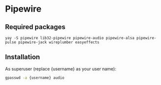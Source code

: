 # Pipewire

## Required packages

```
yay -S pipewire lib32-pipewire pipewire-audio pipewire-alsa pipewire-pulse pipewire-jack wireplumber easyeffects
```

## Installation

As superuser (replace {username} as your user name):

```sh
gpasswd -a {username} audio
```
